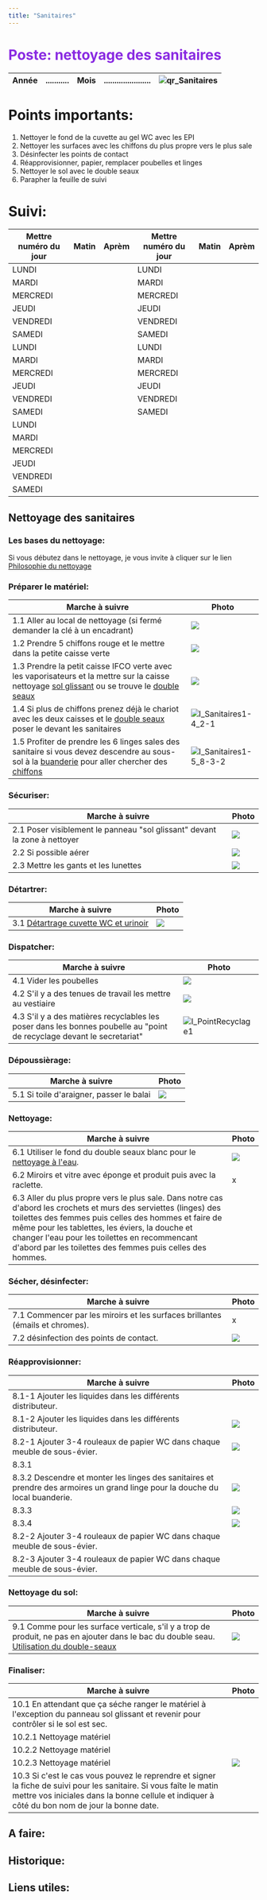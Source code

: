 ```yaml
---
title: "Sanitaires"
---
```


<span style="color:BlueViolet">

# Poste: nettoyage des sanitaires

</span>

<div align="right">

| Année |...........|Mois|......................|![qr_Sanitaires](/notes/pieces_jointes/images/i_codeBarres/i_codeQR/qr_Sanitaires.jpg)|
|---|---|---|---|---|

</div>

# Points importants:
1. Nettoyer le fond de la cuvette au gel WC avec les EPI
2. Nettoyer les surfaces avec les chiffons du plus propre vers le plus sale
3. Désinfecter les points de contact
4. Réapprovisionner, papier, remplacer poubelles et linges
5. Nettoyer le sol avec le double seaux
6. Parapher la feuille de suivi
# Suivi:

<div align="center">

|Mettre numéro du jour|Matin|Aprèm|Mettre numéro du jour|Matin|Aprèm|
|---|---|---|---|---|---|
|LUNDI|||LUNDI|||
|MARDI|||MARDI|||
|MERCREDI|||MERCREDI|||
|JEUDI|||JEUDI|||
|VENDREDI|||VENDREDI|||
|SAMEDI|||SAMEDI|||
|LUNDI|||LUNDI|||
|MARDI|||MARDI|||
|MERCREDI|||MERCREDI|||
|JEUDI|||JEUDI|||
|VENDREDI|||VENDREDI|||
|SAMEDI|||SAMEDI|||
|LUNDI||||||
|MARDI||||||
|MERCREDI||||||
|JEUDI||||||
|VENDREDI||||||
|SAMEDI||||||

</div>

## Nettoyage des sanitaires
### Les bases du nettoyage:
Si vous débutez dans le nettoyage, je vous invite à cliquer sur le lien [Philosophie du nettoyage](/notes/nettoyage/philosophieNettoyage.md)
### Préparer le matériel:
| Marche à suivre | Photo |
|---|---|
|1.1 Aller au local de nettoyage (si fermé demander la clé à un encadrant)|![](/notes/pieces_jointes/images/i_nettoyage/i_sanitaires/I_Sanitaires1-1.jpg)|
|1.2 Prendre 5 chiffons rouge et le mettre dans la petite caisse verte|![](/notes/pieces_jointes/images/i_nettoyage/i_sanitaires/I_Sanitaires1-2.jpg)|
|1.3 Prendre la petit caisse IFCO verte avec les vaporisateurs et la mettre sur la caisse nettoyage [sol glissant](/notes/formation/A_solGlissant.md) ou se trouve le [double seaux](/notes/formation/P_DoubleSeaux.md)|![](/notes/pieces_jointes/images/i_nettoyage/i_sanitaires/I_Sanitaires1-3.jpg)|
|1.4 Si plus de chiffons prenez déjà le chariot avec les deux caisses et le [double seaux](/notes/formation/P_DoubleSeaux.md) poser le devant les sanitaires|![I_Sanitaires1-4_2-1](notes/pieces_jointes/images/i_nettoyage/i_sanitaires/I_Sanitaires1-4_2-1.jpg)|
|1.5 Profiter de prendre les 6 linges sales des sanitaire si vous devez descendre au sous-sol à la [buanderie](notes/zones/BuanderieRuche.md)  pour aller chercher des [chiffons](/notes/nettoyage/outils/typeChiffonsNettoyage.md)|![I_Sanitaires1-5_8-3-2](notes/pieces_jointes/images/i_nettoyage/i_sanitaires/I_Sanitaires1-5_8-3-2.jpg)|
### Sécuriser:
| Marche à suivre | Photo |
|---|---|
|2.1 Poser visiblement le panneau "sol glissant" devant la zone à nettoyer|![](notes/pieces_jointes/images/i_nettoyage/i_sanitaires/I_Sanitaires1-4_2-1.jpg)|
|2.2 Si possible aérer|![](/notes/pieces_jointes/images/i_nettoyage/i_sanitaires/I_Sanitaires2-2.jpg)|
|2.3 Mettre les gants et les lunettes|![](/notes/pieces_jointes/images/i_nettoyage/i_sanitaires/I_Sanitaires2-3.jpg)|
### Détartrer:
| Marche à suivre | Photo |
|---|---|
|3.1 [Détartrage cuvette WC et urinoir](/notes/nettoyage/P_DetartrageWC.md)|![](/notes/pieces_jointes/images/i_nettoyage/i_sanitaires/I_Sanitaires3-1.jpg)|
### Dispatcher:
| Marche à suivre | Photo |
|---|---|
|4.1 Vider les poubelles|![](/notes/pieces_jointes/images/i_nettoyage/i_sanitaires/I_Sanitaires4-1.jpg)|
|4.2 S'il y a des tenues de travail les mettre au vestiaire|![](/notes/pieces_jointes/images/i_nettoyage/i_cantine/I_Cantine3-2.jpg)|
|4.3 S'il y a des matières recyclables les poser dans les bonnes poubelle au "point de recyclage devant le secretariat"|![I_PointRecyclage1](notes/pieces_jointes/images/i_gestionMatieres/i_pointRecyclage/I_PointRecyclage1.jpg)|
### Dépoussièrage:
| Marche à suivre | Photo |
|---|---|
|5.1 Si toile d'araigner, passer le balai|![](/notes/pieces_jointes/images/i_nettoyage/i_sanitaires/I_Sanitaires5-1.jpg)|
### Nettoyage:
| Marche à suivre | Photo |
|---|---|
|6.1 Utiliser le fond du double seaux blanc pour le [nettoyage à l'eau](/notes/formation/P_NettoyageSurfaceAvecFondDoubleSeaux.md).|![](/notes/pieces_jointes/images/i_nettoyage/i_sanitaires/I_Sanitaires6-1.jpg)|
|6.2 Miroirs et vitre avec éponge et produit puis avec la raclette.|x|
|6.3 Aller du plus propre vers le plus sale. Dans notre cas d'abord les crochets et murs des serviettes (linges) des toilettes des femmes puis celles des hommes et faire de même pour les tablettes, les éviers, la douche et changer l'eau pour les toilettes en recommencant d'abord par les toilettes des femmes puis celles des hommes.||
### Sécher, désinfecter:
| Marche à suivre | Photo |
|---|---|
|7.1 Commencer par les miroirs et les surfaces brillantes (émails et chromes).|x|
|7.2 désinfection des points de contact.|![](/notes/pieces_jointes/images/i_nettoyage/i_sanitaires/I_Sanitaires7-2.jpg)|
### Réapprovisionner:
| Marche à suivre | Photo |
|---|---|
|8.1-1 Ajouter les liquides dans les différents distributeur.||
|8.1-2 Ajouter les liquides dans les différents distributeur.|![](/notes/pieces_jointes/images/i_nettoyage/i_sanitaires/I_Sanitaires8-1-2.jpg)|
|8.2-1 Ajouter 3-4 rouleaux de papier WC dans chaque meuble de sous-évier.|![](/notes/pieces_jointes/images/i_nettoyage/i_sanitaires/I_Sanitaires8-2-1.jpg)|
|8.3.1||
|8.3.2 Descendre et monter les linges des sanitaires et prendre des armoires un grand linge pour la douche du local buanderie.|![](notes/pieces_jointes/images/i_nettoyage/i_sanitaires/I_Sanitaires1-5_8-3-2.jpg)|
|8.3.3|![](/notes/pieces_jointes/images/i_nettoyage/i_sanitaires/I_Sanitaires8-3-3.jpg)|
|8.3.4|![](/notes/pieces_jointes/images/i_nettoyage/i_sanitaires/I_Sanitaires8-3-4.jpg)|
|8.2-2 Ajouter 3-4 rouleaux de papier WC dans chaque meuble de sous-évier.||
|8.2-3 Ajouter 3-4 rouleaux de papier WC dans chaque meuble de sous-évier.||
### Nettoyage du sol:
| Marche à suivre | Photo |
|---|---|
|9.1 Comme pour les surface verticale, s'il y a trop de produit, ne pas en ajouter dans le bac du double seau. [Utilisation du double-seaux](/notes/formation/P_DoubleSeaux.md)|![](/notes/pieces_jointes/images/i_nettoyage/i_sanitaires/I_Sanitaires9-1.jpg)|
### Finaliser:
| Marche à suivre | Photo |
|---|---|
|10.1 En attendant que ça séche ranger le matériel à l'exception du panneau sol glissant et revenir pour contrôler si le sol est sec. ||
|10.2.1 Nettoyage matériel||
|10.2.2 Nettoyage matériel||
|10.2.3 Nettoyage matériel|![](/notes/pieces_jointes/images/i_nettoyage/i_sanitaires/I_Sanitaires10-2-3.jpg)|
|10.3 Si c'est le cas vous pouvez le reprendre et signer la fiche de suivi pour les sanitaire. Si vous faîte le matin mettre vos iniciales dans la bonne cellule et indiquer à côté du bon nom de jour la bonne date.||

## A faire: 

## Historique:

## Liens utiles: